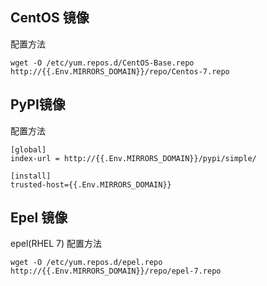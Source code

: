 ## CentOS 镜像

配置方法
```
wget -O /etc/yum.repos.d/CentOS-Base.repo http://{{.Env.MIRRORS_DOMAIN}}/repo/Centos-7.repo
```

## PyPI镜像

配置方法
```
[global]
index-url = http://{{.Env.MIRRORS_DOMAIN}}/pypi/simple/

[install]
trusted-host={{.Env.MIRRORS_DOMAIN}}
```

## Epel 镜像

epel(RHEL 7) 配置方法

```
wget -O /etc/yum.repos.d/epel.repo http://{{.Env.MIRRORS_DOMAIN}}/repo/epel-7.repo
```
